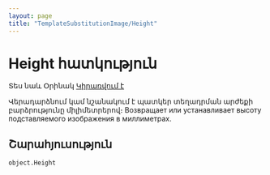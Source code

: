 ```yaml
---
layout: page
title: "TemplateSubstitutionImage/Height"
---
```


# Height հատկություն


Տես նաև Օրինակ [Կիրառվում է](../TemplateSubstitutionImage.md)

Վերադարձնում կամ նշանակում է պատկեր տեղադրման արժեքի բարձրությունը միլիմետրերով։
Возвращает или устанавливает высоту подставляемого изображения в миллиметрах.



## Շարահյուսություն

```as4x
object.Height
```